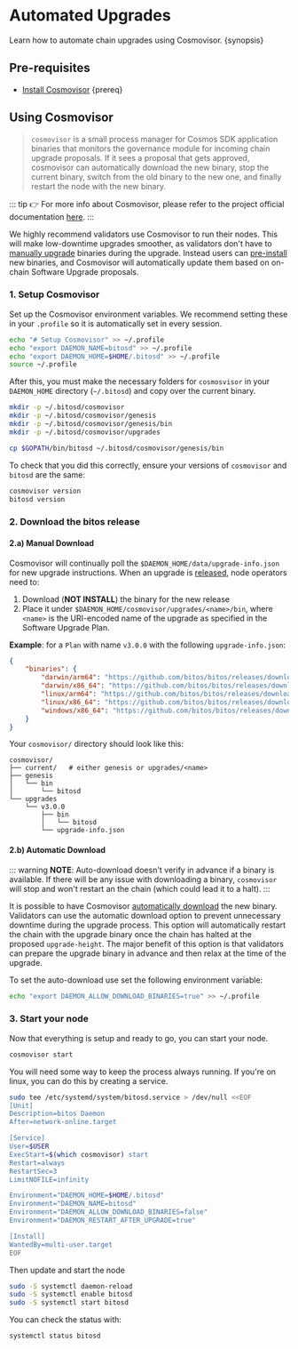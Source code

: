 
<!--
order: 2
-->

# Automated Upgrades

Learn how to automate chain upgrades using Cosmovisor. {synopsis}

## Pre-requisites

- [Install Cosmovisor](https://docs.cosmos.network/main/run-node/cosmovisor.html#installation) {prereq}

## Using Cosmovisor

> `cosmovisor` is a small process manager for Cosmos SDK application binaries that monitors the governance module for incoming chain upgrade proposals. If it sees a proposal that gets approved, cosmovisor can automatically download the new binary, stop the current binary, switch from the old binary to the new one, and finally restart the node with the new binary.

::: tip
👉 For more info about Cosmovisor, please refer to the project official documentation [here](https://docs.cosmos.network/main/run-node/cosmovisor.html).
:::

We highly recommend validators use Cosmovisor to run their nodes. This will make low-downtime upgrades smoother, as validators don't have to [manually upgrade](./manual.md) binaries during the upgrade. Instead users can [pre-install](#manual-download) new binaries, and Cosmovisor will automatically update them based on on-chain Software Upgrade proposals.

### 1. Setup Cosmovisor

Set up the Cosmovisor environment variables. We recommend setting these in your `.profile` so it is automatically set in every session.

```bash
echo "# Setup Cosmovisor" >> ~/.profile
echo "export DAEMON_NAME=bitosd" >> ~/.profile
echo "export DAEMON_HOME=$HOME/.bitosd" >> ~/.profile
source ~/.profile
```

After this, you must make the necessary folders for `cosmosvisor` in your `DAEMON_HOME` directory (`~/.bitosd`) and copy over the current binary.

```bash
mkdir -p ~/.bitosd/cosmovisor
mkdir -p ~/.bitosd/cosmovisor/genesis
mkdir -p ~/.bitosd/cosmovisor/genesis/bin
mkdir -p ~/.bitosd/cosmovisor/upgrades

cp $GOPATH/bin/bitosd ~/.bitosd/cosmovisor/genesis/bin
```

To check that you did this correctly, ensure your versions of `cosmovisor` and `bitosd` are the same:

```bash
cosmovisor version
bitosd version
```

### 2. Download the bitos release

#### 2.a) Manual Download

Cosmovisor will continually poll the `$DAEMON_HOME/data/upgrade-info.json` for new upgrade instructions. When an upgrade is [released](https://github.com/bitos/bitos/releases), node operators need to:

1. Download (**NOT INSTALL**) the binary for the new release
2. Place it under `$DAEMON_HOME/cosmovisor/upgrades/<name>/bin`, where `<name>` is the URI-encoded name of the upgrade as specified in the Software Upgrade Plan.

**Example**: for a `Plan` with name `v3.0.0` with the following `upgrade-info.json`:

```json
{
    "binaries": {
        "darwin/arm64": "https://github.com/bitos/bitos/releases/download/v3.0.0/bitos_3.0.0_Darwin_arm64.tar.gz",
        "darwin/x86_64": "https://github.com/bitos/bitos/releases/download/v3.0.0/bitos_3.0.0_Darwin_x86_64.tar.gz",
        "linux/arm64": "https://github.com/bitos/bitos/releases/download/v3.0.0/bitos_3.0.0_Linux_arm64.tar.gz",
        "linux/x86_64": "https://github.com/bitos/bitos/releases/download/v3.0.0/bitos_3.0.0_Linux_x86_64.tar.gz",
        "windows/x86_64": "https://github.com/bitos/bitos/releases/download/v3.0.0/bitos_3.0.0_Windows_x86_64.zip"
    }
}
```

Your `cosmovisor/` directory should look like this:

```shell
cosmovisor/
├── current/   # either genesis or upgrades/<name>
├── genesis
│   └── bin
│       └── bitosd
└── upgrades
    └── v3.0.0
        ├── bin
        │   └── bitosd
        └── upgrade-info.json
```

#### 2.b) Automatic Download

::: warning
**NOTE**: Auto-download doesn't verify in advance if a binary is available. If there will be any issue with downloading a binary, `cosmovisor` will stop and won't restart an the chain (which could lead it to a halt).
:::

It is possible to have Cosmovisor [automatically download](https://docs.cosmos.network/main/run-node/cosmovisor.html#auto-download) the new binary. Validators can use the automatic download option to prevent unnecessary downtime during the upgrade process. This option will automatically restart the chain with the upgrade binary once the chain has halted at the proposed `upgrade-height`. The major benefit of this option is that validators can prepare the upgrade binary in advance and then relax at the time of the upgrade.

To set the auto-download use set the following environment variable:

```bash
echo "export DAEMON_ALLOW_DOWNLOAD_BINARIES=true" >> ~/.profile
```

### 3. Start your node

Now that everything is setup and ready to go, you can start your node.

```bash
cosmovisor start
```

You will need some way to keep the process always running. If you're on linux, you can do this by creating a service.

```bash
sudo tee /etc/systemd/system/bitosd.service > /dev/null <<EOF
[Unit]
Description=bitos Daemon
After=network-online.target

[Service]
User=$USER
ExecStart=$(which cosmovisor) start
Restart=always
RestartSec=3
LimitNOFILE=infinity

Environment="DAEMON_HOME=$HOME/.bitosd"
Environment="DAEMON_NAME=bitosd"
Environment="DAEMON_ALLOW_DOWNLOAD_BINARIES=false"
Environment="DAEMON_RESTART_AFTER_UPGRADE=true"

[Install]
WantedBy=multi-user.target
EOF
```

Then update and start the node

```bash
sudo -S systemctl daemon-reload
sudo -S systemctl enable bitosd
sudo -S systemctl start bitosd
```

You can check the status with:

```bash
systemctl status bitosd
```

